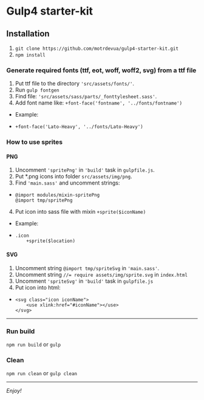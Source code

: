 # Gulp4 starter-kit

## Installation

1.  `git clone https://github.com/motrdevua/gulp4-starter-kit.git`
2.  `npm install`

### Generate required fonts (ttf, eot, woff, woff2, svg) from a ttf file

1.  Put ttf file to the directory `'src/assets/fonts/'`.
2.  Run `gulp fontgen`
3.  Find file: `'src/assets/sass/parts/_fonttylesheet.sass'`.
4.  Add font name like: `+font-face('fontname', '../fonts/fontname')`

-   Example:
-     +font-face('Lato-Heavy', '../fonts/Lato-Heavy')

### How to use sprites

#### PNG

1.  Uncomment `'spritePng'` in `'build'` task in `gulpfile.js`.
2.  Put *.png icons into folder `src/assets/img/png`.
3.  Find `'main.sass'` and uncomment strings:
-     @import modules/mixin-spritePng
      @import tmp/spritePng
4.  Put icon into sass file with mixin `+sprite($iconName)`

- Example: 
-     .icon
          +sprite($location)

#### SVG

1.  Uncomment string `@import tmp/spriteSvg` in `'main.sass'`.
2.  Uncomment string `//= require assets/img/sprite.svg` in `index.html`
3.  Uncomment `'spriteSvg'` in `'build'` task in `gulpfile.js`
4.  Put icon into html:
-     <svg class="icon iconName">
          <use xlink:href="#iconName"></use>
      </svg>

---

### Run build

`npm run build` or `gulp`

### Clean

`npm run clean` or `gulp clean`

---

_Enjoy!_
